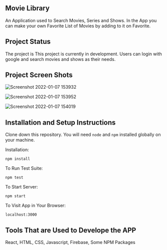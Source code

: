 ## Movie Library

An Application used to Search Movies, Series and Shows. In the App you can make your own Favorite List of Movies by adding to it on Favorite.

## Project Status

The project is This project is currently in development. Users can login with google and search movies and shows as their needs.

## Project Screen Shots

![Screenshot 2022-01-07 153932](https://user-images.githubusercontent.com/69709410/148528589-604d4638-e5d3-49b4-a165-968ea408fed6.jpg)

![Screenshot 2022-01-07 153952](https://user-images.githubusercontent.com/69709410/148528593-2acc970e-2501-4527-9e9e-819b60d7e308.jpg)

![Screenshot 2022-01-07 154019](https://user-images.githubusercontent.com/69709410/148528600-864fd5cf-72e0-401d-8d6d-cc16b8b3b239.jpg)

## Installation and Setup Instructions

Clone down this repository. You will need `node` and `npm` installed globally on your machine.  

Installation:

`npm install`  

To Run Test Suite:  

`npm test`  

To Start Server:

`npm start`  

To Visit App in Your Browser:

`localhost:3000`  

## Tools That are Used to Develope the APP

React, HTML, CSS, Javascript, Firebase, Some NPM Packages

